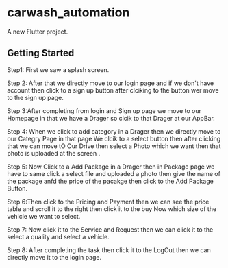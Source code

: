 # carwash_automation

A new Flutter project.

## Getting Started

Step1: First we saw a splash screen.


Step 2: After that we directly move to our login page and if we don't have account then click to a sign up button after clciking to the button wer move to the sign up page.


Step 3:After completing from login and Sign up page we move to our Homepage in that we have a Drager so clcik to that Drager at our AppBar.


Step 4: When we click to add category in a Drager then we directly move to our Categry Page in that page We clcik to a select button then after clicking that we can move tO Our Drive then select a Photo which we want then that photo is uploaded at the screen .


Step 5: Now Click to a Add Package in a Drager then in Package page we have to same click a select file and uploaded a photo then give the name of the package anfd the price of the pacakge then click to the Add Package Button.


Step 6:Then click to the Pricing and Payment then we can see the price table and scroll it to the right then click it to the buy Now which size of the vehicle we want to select.


Step 7: Now click it to the Service and Request then we can click it to the select a quality and select a vehicle.


Step 8: After completing the task then click it to the LogOut then we can directly move it to the login page.


